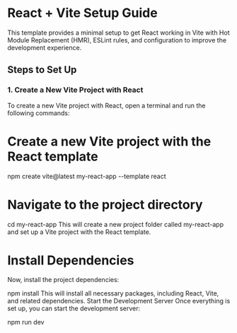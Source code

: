 # React + Vite Setup Guide

This template provides a minimal setup to get React working in Vite with Hot Module Replacement (HMR), ESLint rules, and configuration to improve the development experience.

## Steps to Set Up

### 1. **Create a New Vite Project with React**

To create a new Vite project with React, open a terminal and run the following commands:

# Create a new Vite project with the React template
npm create vite@latest my-react-app --template react

# Navigate to the project directory
cd my-react-app
This will create a new project folder called my-react-app and set up a Vite project with the React template.

# Install Dependencies
Now, install the project dependencies:

npm install
This will install all necessary packages, including React, Vite, and related dependencies.
Start the Development Server
Once everything is set up, you can start the development server:


npm run dev

